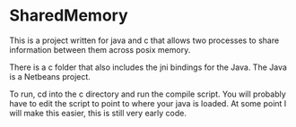 SharedMemory
============

This is a project written for java and c that allows two processes to share information between them across posix memory.

There is a c folder that also includes the jni bindings for the Java.  The Java is a Netbeans project.

To run, cd into the c directory and run the compile script.  You will probably have to edit the script to point to where your java is loaded.
At some point I will make this easier, this is still very early code.

